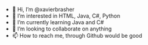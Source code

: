 - 👋 Hi, I’m @xavierbrasher
- 👀 I’m interested in HTML, Java, C#, Python
- 🌱 I’m currently learning Java and C#
- 💞️ I’m looking to collaborate on anything
- 📫 How to reach me, through Github would be good

<!---
xavierbrasher/xavierbrasher is a ✨ special ✨ repository because its `README.md` (this file) appears on your GitHub profile.
You can click the Preview link to take a look at your changes.
--->
